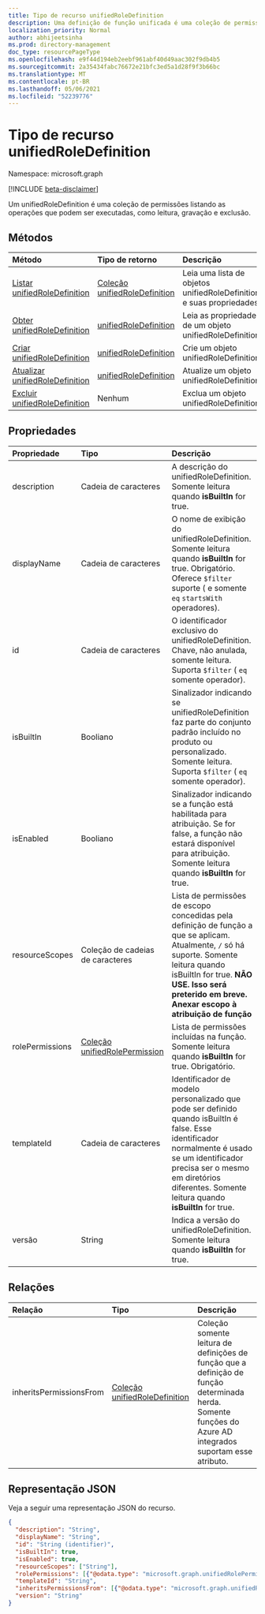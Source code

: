 ```yaml
---
title: Tipo de recurso unifiedRoleDefinition
description: Uma definição de função unificada é uma coleção de permissões
localization_priority: Normal
author: abhijeetsinha
ms.prod: directory-management
doc_type: resourcePageType
ms.openlocfilehash: e9f44d194eb2eebf961abf40d49aac302f9db4b5
ms.sourcegitcommit: 2a35434fabc76672e21bfc3ed5a1d28f9f3b66bc
ms.translationtype: MT
ms.contentlocale: pt-BR
ms.lasthandoff: 05/06/2021
ms.locfileid: "52239776"
---
```

# <a name="unifiedroledefinition-resource-type"></a>Tipo de recurso unifiedRoleDefinition

Namespace: microsoft.graph

[!INCLUDE [beta-disclaimer](../../includes/beta-disclaimer.md)]

Um unifiedRoleDefinition é uma coleção de permissões listando as operações que podem ser executadas, como leitura, gravação e exclusão.

## <a name="methods"></a>Métodos

| Método       | Tipo de retorno | Descrição |
|:-------------|:------------|:------------|
| [Listar unifiedRoleDefinition](../api/rbacapplication-list-roledefinitions.md) | [Coleção unifiedRoleDefinition](unifiedroledefinition.md) | Leia uma lista de objetos unifiedRoleDefinition e suas propriedades. |
| [Obter unifiedRoleDefinition](../api/unifiedroledefinition-get.md) | [unifiedRoleDefinition](unifiedroledefinition.md) | Leia as propriedades de um objeto unifiedRoleDefinition. |
| [Criar unifiedRoleDefinition](../api/rbacapplication-post-roledefinitions.md) | [unifiedRoleDefinition](unifiedroledefinition.md) | Crie um objeto unifiedRoleDefinition. |
| [Atualizar unifiedRoleDefinition](../api/unifiedroledefinition-update.md) | [unifiedRoleDefinition](unifiedroledefinition.md) | Atualize um objeto unifiedRoleDefinition. |
| [Excluir unifiedRoleDefinition](../api/unifiedroledefinition-delete.md) | Nenhum | Exclua um objeto unifiedRoleDefinition. |

## <a name="properties"></a>Propriedades

| Propriedade     | Tipo        | Descrição |
|:-------------|:------------|:------------|
|description|Cadeia de caracteres| A descrição do unifiedRoleDefinition. Somente leitura quando **isBuiltIn** for true. |
|displayName|Cadeia de caracteres| O nome de exibição do unifiedRoleDefinition. Somente leitura quando **isBuiltIn** for true. Obrigatório.  Oferece `$filter` suporte ( e somente `eq` `startsWith` operadores).|
|id|Cadeia de caracteres| O identificador exclusivo do unifiedRoleDefinition. Chave, não anulada, somente leitura.  Suporta `$filter` ( `eq` somente operador). |
|isBuiltIn|Booliano| Sinalizador indicando se unifiedRoleDefinition faz parte do conjunto padrão incluído no produto ou personalizado. Somente leitura.  Suporta `$filter` ( `eq` somente operador).|
|isEnabled|Booliano| Sinalizador indicando se a função está habilitada para atribuição. Se for false, a função não estará disponível para atribuição. Somente leitura quando **isBuiltIn** for true. |
|resourceScopes|Coleção de cadeias de caracteres| Lista de permissões de escopo concedidas pela definição de função a que se aplicam. Atualmente, `/` só há suporte. Somente leitura quando isBuiltIn for true. **NÃO USE. Isso será preterido em breve. Anexar escopo à atribuição de função** | 
|rolePermissions|[Coleção unifiedRolePermission](unifiedrolepermission.md)| Lista de permissões incluídas na função. Somente leitura quando **isBuiltIn** for true. Obrigatório. |
|templateId|Cadeia de caracteres| Identificador de modelo personalizado que pode ser definido quando isBuiltIn é false. Esse identificador normalmente é usado se um identificador precisa ser o mesmo em diretórios diferentes. Somente leitura quando **isBuiltIn** for true. |
|versão|String| Indica a versão do unifiedRoleDefinition. Somente leitura quando **isBuiltIn** for true.|

## <a name="relationships"></a>Relações

| Relação | Tipo   |Descrição|
|:---------------|:--------|:----------|
|inheritsPermissionsFrom| [Coleção unifiedRoleDefinition](unifiedroledefinition.md)| Coleção somente leitura de definições de função que a definição de função determinada herda. Somente funções do Azure AD integrados suportam esse atributo. |

## <a name="json-representation"></a>Representação JSON

Veja a seguir uma representação JSON do recurso.

<!-- {
  "blockType": "resource",
  "optionalProperties": [

  ],
  "@odata.type": "microsoft.graph.unifiedRoleDefinition",
  "keyProperty": "id"
}-->

```json
{
  "description": "String",
  "displayName": "String",
  "id": "String (identifier)",
  "isBuiltIn": true,
  "isEnabled": true,
  "resourceScopes": ["String"],
  "rolePermissions": [{"@odata.type": "microsoft.graph.unifiedRolePermission"}],
  "templateId": "String",
  "inheritsPermissionsFrom": [{"@odata.type": "microsoft.graph.unifiedRoleDefinition"}],
  "version": "String"
}
```

<!-- uuid: 16cd6b66-4b1a-43a1-adaf-3a886856ed98
2019-02-04 14:57:30 UTC -->
<!-- {
  "type": "#page.annotation",
  "description": "unifiedRoleDefinition resource",
  "keywords": "",
  "section": "documentation",
  "tocPath": ""
}-->


